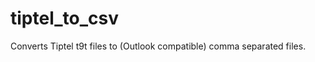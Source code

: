 tiptel_to_csv
=============

Converts Tiptel t9t files to (Outlook compatible) comma separated files.

